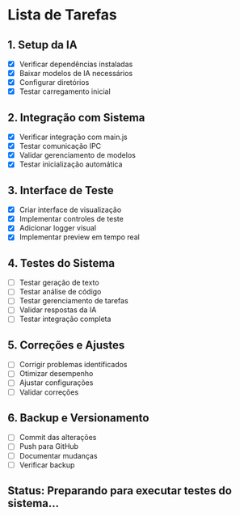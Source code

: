 # Lista de Tarefas

## 1. Setup da IA
- [x] Verificar dependências instaladas
- [x] Baixar modelos de IA necessários
- [x] Configurar diretórios
- [x] Testar carregamento inicial

## 2. Integração com Sistema
- [x] Verificar integração com main.js
- [x] Testar comunicação IPC
- [x] Validar gerenciamento de modelos
- [x] Testar inicialização automática

## 3. Interface de Teste
- [x] Criar interface de visualização
- [x] Implementar controles de teste
- [x] Adicionar logger visual
- [x] Implementar preview em tempo real

## 4. Testes do Sistema
- [ ] Testar geração de texto
- [ ] Testar análise de código
- [ ] Testar gerenciamento de tarefas
- [ ] Validar respostas da IA
- [ ] Testar integração completa

## 5. Correções e Ajustes
- [ ] Corrigir problemas identificados
- [ ] Otimizar desempenho
- [ ] Ajustar configurações
- [ ] Validar correções

## 6. Backup e Versionamento
- [ ] Commit das alterações
- [ ] Push para GitHub
- [ ] Documentar mudanças
- [ ] Verificar backup

## Status: Preparando para executar testes do sistema... 